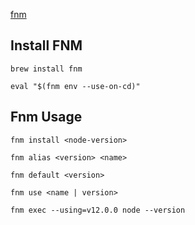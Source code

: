 [fnm](https://fnm.vercel.app/ "https://fnm.vercel.app")

## Install FNM
```
brew install fnm

eval "$(fnm env --use-on-cd)"

```

## Fnm Usage

```
fnm install <node-version>

fnm alias <version> <name>

fnm default <version>

fnm use <name | version>

fnm exec --using=v12.0.0 node --version

```